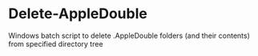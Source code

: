 # Delete-AppleDouble
Windows batch script to delete .AppleDouble folders (and their contents) from specified directory tree
